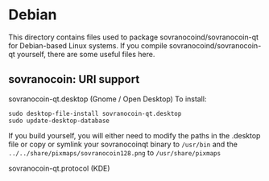 
Debian
====================
This directory contains files used to package sovranocoind/sovranocoin-qt
for Debian-based Linux systems. If you compile sovranocoind/sovranocoin-qt yourself, there are some useful files here.

## sovranocoin: URI support ##


sovranocoin-qt.desktop  (Gnome / Open Desktop)
To install:

	sudo desktop-file-install sovranocoin-qt.desktop
	sudo update-desktop-database

If you build yourself, you will either need to modify the paths in
the .desktop file or copy or symlink your sovranocoinqt binary to `/usr/bin`
and the `../../share/pixmaps/sovranocoin128.png` to `/usr/share/pixmaps`

sovranocoin-qt.protocol (KDE)

